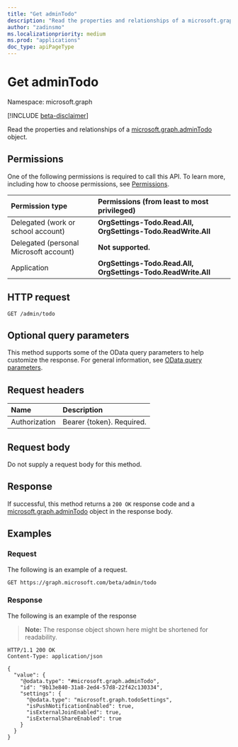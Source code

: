 ```yaml
---
title: "Get adminTodo"
description: "Read the properties and relationships of a microsoft.graph.adminTodo object."
author: "zadinsmo"
ms.localizationpriority: medium
ms.prod: "applications"
doc_type: apiPageType
---
```


# Get adminTodo
Namespace: microsoft.graph

[!INCLUDE [beta-disclaimer](../../includes/beta-disclaimer.md)]

Read the properties and relationships of a [microsoft.graph.adminTodo](../resources/admintodo.md) object.

## Permissions
One of the following permissions is required to call this API. To learn more, including how to choose permissions, see [Permissions](/graph/permissions-reference).

|Permission type|Permissions (from least to most privileged)|
|:---|:---|
|Delegated (work or school account)|**OrgSettings-Todo.Read.All, OrgSettings-Todo.ReadWrite.All**|
|Delegated (personal Microsoft account)|**Not supported.**|
|Application|**OrgSettings-Todo.Read.All, OrgSettings-Todo.ReadWrite.All**|

## HTTP request

<!-- {
  "blockType": "ignored"
}
-->
``` http
GET /admin/todo
```

## Optional query parameters
This method supports some of the OData query parameters to help customize the response. For general information, see [OData query parameters](/graph/query-parameters).

## Request headers
|Name|Description|
|:---|:---|
|Authorization|Bearer {token}. Required.|

## Request body
Do not supply a request body for this method.

## Response

If successful, this method returns a `200 OK` response code and a [microsoft.graph.adminTodo](../resources/admintodo.md) object in the response body.

## Examples

### Request
The following is an example of a request.
<!-- {
  "blockType": "request",
  "name": "get_admintodo"
}
-->
``` http
GET https://graph.microsoft.com/beta/admin/todo
```


### Response
The following is an example of the response
>**Note:** The response object shown here might be shortened for readability.
<!-- {
  "blockType": "response",
  "truncated": true,
  "@odata.type": "microsoft.graph.adminTodo"
}
-->
``` http
HTTP/1.1 200 OK
Content-Type: application/json

{
  "value": {
    "@odata.type": "#microsoft.graph.adminTodo",
    "id": "9b13e840-31a8-2ed4-57d8-22f42c130334",
    "settings": {
      "@odata.type": "microsoft.graph.todoSettings",
      "isPushNotificationEnabled": true,
      "isExternalJoinEnabled": true,
      "isExternalShareEnabled": true
    }
  }
}
```

